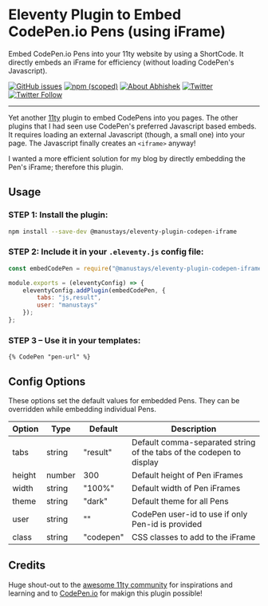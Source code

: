 # Eleventy Plugin to Embed CodePen.io Pens (using iFrame)

Embed CodePen.io Pens into your 11ty website by using a ShortCode. It directly embeds an iFrame for efficiency (without loading CodePen's Javascript).

<a href="https://github.com/manustays/eleventy-plugin-codepen-iframe/issues">![GitHub issues](https://img.shields.io/github/issues/manustays/eleventy-plugin-codepen-iframe)</a>
<a href="https://www.npmjs.com/package/@manustays/eleventy-plugin-codepen-iframe" target="_blank">![npm (scoped)](https://img.shields.io/npm/v/@manustays/eleventy-plugin-codepen-iframe)</a>
<a href="https://abhi.page" target="_blank">![About Abhishek](https://img.shields.io/badge/about-me-blue)</a>
<a href="https://twitter.com/intent/tweet?text=Wow:&url=https%3A%2F%2Fgithub.com%2Fmanustays%2Feleventy-plugin-codepen-iframe" target="_blank"><img alt="Twitter" src="https://img.shields.io/twitter/url?style=social&url=https%3A%2F%2Fgithub.com%2Fmanustays%2Feleventy-plugin-codepen-iframe"></a>
<a href="https://twitter.com/intent/follow?screen_name=abhiweb" target="_blank">![Twitter Follow](https://img.shields.io/twitter/follow/abhiweb?label=Follow&style=social)</a>

---

Yet another [11ty](11ty.dev) plugin to embed CodePens into you pages. The other plugins that I had seen use CodePen's preferred Javascript based embeds. It requires loading an external Javascript (though, a small one) into your page. The Javascript finally creates an `<iframe>` anyway!

I wanted a more efficient solution for my blog by directly embedding the Pen's iFrame; therefore this plugin.

## Usage

### STEP 1: Install the plugin:

```bash
npm install --save-dev @manustays/eleventy-plugin-codepen-iframe
```

### STEP 2: Include it in your `.eleventy.js` config file:

```js
const embedCodePen = require("@manustays/eleventy-plugin-codepen-iframe");

module.exports = (eleventyConfig) => {
	eleventyConfig.addPlugin(embedCodePen, {
		tabs: "js,result",
		user: "manustays"
	});
};
```

### STEP 3 – Use it in your templates:

```njk
{% CodePen "pen-url" %}
```

## Config Options
These options set the default values for embedded Pens. They can be overridden while embedding individual Pens.

| Option   | Type    | Default   | Description              |
| -------- | ------- | --------- |--------------------------|
| tabs     | string  | "result"  | Default comma-separated string of the tabs of the codepen to display |
| height   | number  | 300       | Default height of Pen iFrames |
| width    | string  | "100%"    | Default width of Pen iFrames |
| theme    | string  | "dark"    | Default theme for all Pens |
| user     | string  | ""        | CodePen user-id to use if only Pen-id is provided |
| class    | string  | "codepen" | CSS classes to add to the iFrame |

## Credits

Huge shout-out to the [awesome 11ty community](https://twitter.com/eleven_ty) for inspirations and learning and to [CodePen.io](https://codepen.io/) for makign this plugin possible!

